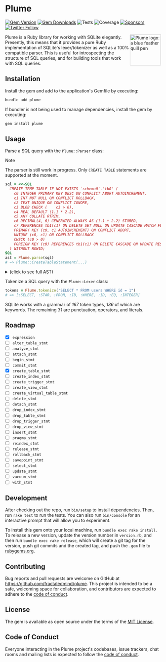 # Plume

[![Gem Version](https://badge.fury.io/rb/plume.svg)](https://rubygems.org/gems/plume)
[![Gem Downloads](https://img.shields.io/gem/dt/plume)](https://rubygems.org/gems/plume)
![Tests](https://github.com/fractaledmind/plume/actions/workflows/main.yml/badge.svg)
![Coverage](https://img.shields.io/badge/code%20coverage-96%25-success)
[![Sponsors](https://img.shields.io/github/sponsors/fractaledmind?color=eb4aaa&logo=GitHub%20Sponsors)](https://github.com/sponsors/fractaledmind)
[![Twitter Follow](https://img.shields.io/twitter/url?label=%40fractaledmind&style=social&url=https%3A%2F%2Ftwitter.com%2Ffractaledmind)](https://twitter.com/fractaledmind)

<img src="/assets/logo.svg" width="100" alt="Plume logo: a blue feather quill pen" align="right" />

Plume is a Ruby library for working with SQLite elegantly. Presently, this means that it provides a pure Ruby implementation of SQLite's lexer/tokenizer as well as a 100% compatible parser. This is useful for introspecting the structure of SQL queries, and for building tools that work with SQL queries.

## Installation

Install the gem and add to the application's Gemfile by executing:

```bash
bundle add plume
```

If bundler is not being used to manage dependencies, install the gem by executing:

```bash
gem install plume
```

## Usage

Parse a SQL query with the `Plume::Parser` class:

> [!NOTE]
> The parser is still work in progress. Only `CREATE TABLE` statements are supported at the moment.

```ruby
sql = <<~SQL
  CREATE TEMP TABLE IF NOT EXISTS `schema0`."tb0" (
    c0 INTEGER PRIMARY KEY DESC ON CONFLICT ABORT AUTOINCREMENT,
    c1 INT NOT NULL ON CONFLICT ROLLBACK,
    c2 TEXT UNIQUE ON CONFLICT IGNORE,
    c3 BLOB CHECK (    c3 > 0),
    c4 REAL DEFAULT (1.1 * 2.2),
    c5 ANY COLLATE RTRIM,
    c6 DECIMAL(4, 6) GENERATED ALWAYS AS (1.1 + 2.2) STORED,
    c7 REFERENCES tb1(c1) ON DELETE SET NULL ON UPDATE CASCADE MATCH FULL DEFERRABLE INITIALLY DEFERRED,
    PRIMARY KEY (c0, c1 AUTOINCREMENT) ON CONFLICT ABORT,
    UNIQUE (c0, c1) ON CONFLICT ROLLBACK
    CHECK (c0 > 0)
    FOREIGN KEY (c0) REFERENCES tb1(c1) ON DELETE CASCADE ON UPDATE RESTRICT MATCH FULL DEFERRABLE INITIALLY DEFERRED
  ) WITHOUT ROWID;
SQL
ast = Plume.parse(sql)
# => Plume::CreateTableStatement(...)
```

<details>
  <summary>(click to see full AST)</summary>

```ruby
Plume::CreateTableStatement(
  temporary = true,
  if_not_exists = true,
  table = Plume::TableName(
    schema = "schema0",
    table = "tb0",
  ),
  columns = [
    Plume::ColumnDefinition(
      name = "c0",
      type = Plume::ColumnType(
        text = "INTEGER",
        affinity = :INTEGER,
      ),
      constraints = [
        Plume::PrimaryKeyColumnConstraint(...),
      ],
    ),
    Plume::ColumnDefinition(
      name = "c1",
      type = Plume::ColumnType(
        text = "INT",
        affinity = :INTEGER,
      ),
      constraints = [
        Plume::NotNullColumnConstraint(...),
      ],
    ),
    Plume::ColumnDefinition(
      name = "c2",
      type = Plume::ColumnType(
        text = "TEXT",
        affinity = :TEXT,
      ),
      constraints = [
        Plume::UniqueColumnConstraint(...),
      ],
    ),
    Plume::ColumnDefinition(
      name = "c3",
      type = Plume::ColumnType(
        text = "BLOB",
        affinity = :BLOB,
      ),
      constraints = [
        Plume::CheckColumnConstraint(...),
      ],
    ),
    Plume::ColumnDefinition(
      name = "c4",
      type = Plume::ColumnType(
        text = "REAL",
        affinity = :REAL,
      ),
      constraints = [
        Plume::DefaultColumnConstraint(...),
      ],
    ),
    Plume::ColumnDefinition(
      name = "c5",
      type = Plume::ColumnType(
        text = "ANY",
        affinity = :ANY,
      ),
      constraints = [
        Plume::CollateColumnConstraint(...),
      ],
    ),
    Plume::ColumnDefinition(
      name = "c6",
      type = Plume::ColumnType(
        text = "DECIMAL(4, 6)",
        affinity = :ANY,
      ),
      constraints = [
        Plume::GeneratedAsColumnConstraint(...),
      ],
    ),
    Plume::ColumnDefinition(
      name = "c7",
      constraints = [
        Plume::ForeignKeyColumnConstraint(...),
      ],
    ),
  ],
  constraints = [
    Plume::PrimaryKeyTableConstraint(
      autoincrement = true,
      columns = [
        Plume::IndexedColumn(...),
        Plume::IndexedColumn(...),
      ],
      conflict_clause = Plume::ConflictClause(resolution = :ABORT),
    ),
    Plume::UniqueTableConstraint(
      columns = [
        Plume::IndexedColumn(...),
        Plume::IndexedColumn(...),
      ],
      conflict_clause = Plume::ConflictClause(resolution = :ROLLBACK),
    ),
    Plume::CheckTableConstraint(
      expression = Plume::BinaryExpression(
        operator = :ABOVE,
        left = Plume::ColumnName(...),
        right = Plume::LiteralExpression(...),
      ),
    ),
    Plume::ForeignKeyTableConstraint(
      columns = [Plume::IndexedColumn(...)],
      foreign_key_clause = Plume::ForeignKeyClause(
        table = "tb1",
        deferred = true,
        columns = [...],
        actions = [...],
        match_clauses = [...],
      ),
    ),
  ],
  options = [
    Plume::WithoutRowidTableOption(),
  ],
  select_statement = Object(),
  strict = false,
  without_row_id = true,
)
```
</details>


Tokenize a SQL query with the `Plume::Lexer` class:

```ruby
tokens = Plume.tokenize("SELECT * FROM users WHERE id = 1")
# => [:SELECT, :STAR, :FROM, :ID, :WHERE, :ID, :EQ, :INTEGER]
```

SQLite works with a grammar of _167_ token types, _136_ of which are keywords. The remaining _31_ are punctuation, operators, and literals.

## Roadmap

- [x] `expression`
- [ ] `alter_table_stmt`
- [ ] `analyze_stmt`
- [ ] `attach_stmt`
- [ ] `begin_stmt`
- [ ] `commit_stmt`
- [x] `create_table_stmt`
- [ ] `create_index_stmt`
- [ ] `create_trigger_stmt`
- [ ] `create_view_stmt`
- [ ] `create_virtual_table_stmt`
- [ ] `delete_stmt`
- [ ] `detach_stmt`
- [ ] `drop_index_stmt`
- [ ] `drop_table_stmt`
- [ ] `drop_trigger_stmt`
- [ ] `drop_view_stmt`
- [ ] `insert_stmt`
- [ ] `pragma_stmt`
- [ ] `reindex_stmt`
- [ ] `release_stmt`
- [ ] `rollback_stmt`
- [ ] `savepoint_stmt`
- [ ] `select_stmt`
- [ ] `update_stmt`
- [ ] `vacuum_stmt`
- [ ] `with_stmt`

## Development

After checking out the repo, run `bin/setup` to install dependencies. Then, run `rake test` to run the tests. You can also run `bin/console` for an interactive prompt that will allow you to experiment.

To install this gem onto your local machine, run `bundle exec rake install`. To release a new version, update the version number in `version.rb`, and then run `bundle exec rake release`, which will create a git tag for the version, push git commits and the created tag, and push the `.gem` file to [rubygems.org](https://rubygems.org).

## Contributing

Bug reports and pull requests are welcome on GitHub at https://github.com/fractaledmind/plume. This project is intended to be a safe, welcoming space for collaboration, and contributors are expected to adhere to the [code of conduct](https://github.com/fractaledmind/plume/blob/main/CODE_OF_CONDUCT.md).

## License

The gem is available as open source under the terms of the [MIT License](https://opensource.org/licenses/MIT).

## Code of Conduct

Everyone interacting in the Plume project's codebases, issue trackers, chat rooms and mailing lists is expected to follow the [code of conduct](https://github.com/fractaledmind/plume/blob/main/CODE_OF_CONDUCT.md).
